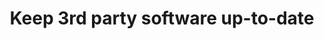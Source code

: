 ---
layout: tactic

title:  "Keep 3rd party software up-to-date"
tags:   energy-footprint
t-sort: "Awesome Tactic"
t-type: "Software Practice"
categories: green-software-practice
t-description: "Updated 3rd party software can improve performance, quality, security and energy efficiency."
t-participant: "Software application developers"
t-artifact: "Octave"
t-context: "Green Lab"
t-feature: 
t-intent: "Keep 3rd party software up-to-date"
t-targetQA: "Energy-efficiency"
t-relatedQA: 
t-measuredimpact:
t-source: "Procaccianti, G., Fernández, H., & Lago, P. (2019). Green Software in Practice: Empirical Validation and Assessment of Best Practices for Writing Energy-Efficient Software. Vrije Universiteit Amsterdam, October 2019."
t-source-doi: "NA"
---